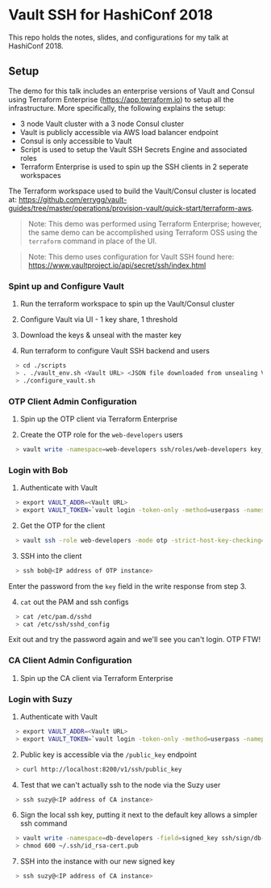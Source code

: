 # Vault SSH for HashiConf 2018

This repo holds the notes, slides, and configurations for my talk at HashiConf 2018.

## Setup

The demo for this talk includes an enterprise versions of Vault and Consul using Terraform Enterprise (https://app.terraform.io) to setup all the infrastructure. More specifically, the following explains the setup:

* 3 node Vault cluster with a 3 node Consul cluster
* Vault is publicly accessible via AWS load balancer endpoint
* Consul is only accessible to Vault
* Script is used to setup the Vault SSH Secrets Engine and associated roles
* Terraform Enterprise is used to spin up the SSH clients in 2 seperate workspaces

The Terraform workspace used to build the Vault/Consul cluster is located at: https://github.com/errygg/vault-guides/tree/master/operations/provision-vault/quick-start/terraform-aws.

> Note: This demo was performed using Terraform Enterprise; however, the same
demo can be accomplished using Terraform OSS using the `terraform` command in
place of the UI.

> Note: This demo uses configuration for Vault SSH found here: https://www.vaultproject.io/api/secret/ssh/index.html

### Spint up and Configure Vault

1. Run the terraform workspace to spin up the Vault/Consul cluster

2. Configure Vault via UI - 1 key share, 1 threshold

3. Download the keys & unseal with the master key

4. Run terraform to configure Vault SSH backend and users

```bash
  > cd ./scripts
  > . ./vault_env.sh <Vault URL> <JSON file downloaded from unsealing Vault>
  > ./configure_vault.sh
```

### OTP Client Admin Configuration

1. Spin up the OTP client via Terraform Enterprise

2. Create the OTP role for the `web-developers` users

```bash
  > vault write -namespace=web-developers ssh/roles/web-developers key_type=otp default_user=bob cidr_list="<IP address of OTP instance>/32"
```

### Login with Bob

1. Authenticate with Vault

```bash
  > export VAULT_ADDR=<Vault URL>
  > export VAULT_TOKEN=`vault login -token-only -method=userpass -namespace=web-developers username=bob`
```

2. Get the OTP for the client

```bash
  > vault ssh -role web-developers -mode otp -strict-host-key-checking=no bob@<IP address of OTP instance>
```

3. SSH into the client

```bash
  > ssh bob@<IP address of OTP instance>
```

Enter the password from the `key` field in the write response from step 3.

4. `cat` out the PAM and ssh configs

```bash
  > cat /etc/pam.d/sshd
  > cat /etc/ssh/sshd_config
```

Exit out and try the password again and we'll see you can't login. OTP FTW!

### CA Client Admin Configuration

1. Spin up the CA client via Terraform Enterprise

### Login with Suzy

1. Authenticate with Vault

```bash
  > export VAULT_ADDR=<Vault URL>
  > export VAULT_TOKEN=`vault login -token-only -method=userpass -namepsace=db-developers username=suzy`
```

2. Public key is accessible via the `/public_key` endpoint

```bash
  > curl http://localhost:8200/v1/ssh/public_key
```

4. Test that we can't actually ssh to the node via the Suzy user

```bash
  > ssh suzy@<IP address of CA instance>
```

6. Sign the local ssh key, putting it next to the default key allows a simpler ssh command

```bash
  > vault write -namespace=db-developers -field=signed_key ssh/sign/db-developers public_key=@$HOME/.ssh/id_rsa.pub > ~/.ssh/id_rsa-cert.pub
  > chmod 600 ~/.ssh/id_rsa-cert.pub
```

7. SSH into the instance with our new signed key

```bash
  > ssh suzy@<IP address of CA instance>
```
